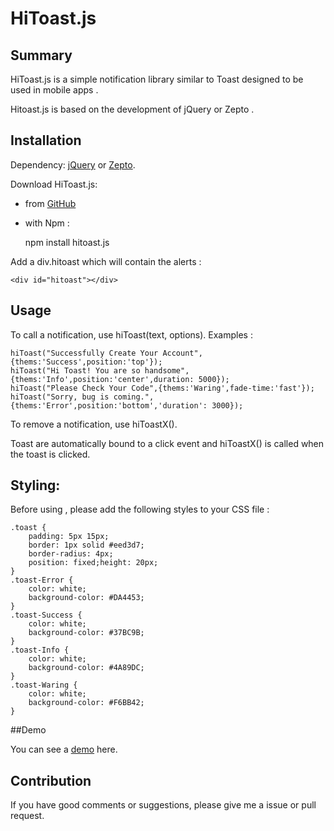 
HiToast.js
=========

## Summary

HiToast.js is a simple notification library similar to Toast designed to be used in mobile apps . 

Hitoast.js is based on the development of jQuery or Zepto .

## Installation

Dependency: [jQuery](http://jquery.com/) or [Zepto](http://zeptojs.com/).

Download HiToast.js:
- from [GitHub](https://github.com/hicoldcat/HiToast/blob/master/hitoast.js)
- with Npm :  

	npm install hitoast.js

Add a div.hitoast which will contain the alerts :

	<div id="hitoast"></div>

## Usage

To call a notification, use hiToast(text, options). Examples :

	hiToast("Successfully Create Your Account",{thems:'Success',position:'top'});
	hiToast("Hi Toast! You are so handsome",{thems:'Info',position:'center',duration: 5000});
	hiToast("Please Check Your Code",{thems:'Waring',fade-time:'fast'});
	hiToast("Sorry, bug is coming.",{thems:'Error',position:'bottom','duration': 3000});

To remove a notification, use hiToastX().

Toast are automatically bound to a click event and hiToastX() is called when the toast is clicked.

## Styling:
Before using , please add the following styles to your CSS file :

	.toast {	
		padding: 5px 15px;
		border: 1px solid #eed3d7;
		border-radius: 4px;
		position: fixed;height: 20px;
	}
	.toast-Error {
		color: white;
		background-color: #DA4453;
	}
	.toast-Success {
		color: white;
		background-color: #37BC9B;
	}
	.toast-Info {
		color: white;
		background-color: #4A89DC;
	}
	.toast-Waring {
		color: white;
		background-color: #F6BB42;
	}

##Demo

You can see a [demo](https://hicoldcat.github.io/HiToast/) here.

## Contribution

If you have good comments or suggestions, please give me a issue or pull request. 